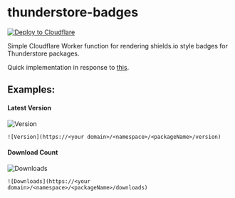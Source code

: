 # thunderstore-badges

[![Deploy to Cloudflare](https://deploy.workers.cloudflare.com/button)](https://deploy.workers.cloudflare.com/?url=https://github.com/csh/thunderstore-badges)


Simple Cloudflare Worker function for rendering shields.io style badges for Thunderstore packages.

Quick implementation in response to [this](https://discord.com/channels/809128887366975518/809128887366975521/1400442969311416371).

## Examples:

#### Latest Version

![Version](https://thunderstore.smrkn.com/smrkn/LethalCompanyHighlights/version)

```
![Version](https://<your domain>/<namespace>/<packageName>/version)
```

#### Download Count

![Downloads](https://thunderstore.smrkn.com/smrkn/LethalCompanyHighlights/downloads)


```
![Downloads](https://<your domain>/<namespace>/<packageName>/downloads)
```

